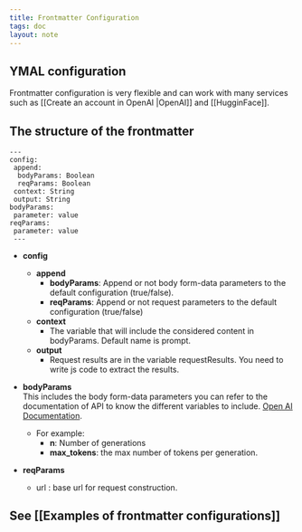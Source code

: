```yaml
---
title: Frontmatter Configuration
tags: doc
layout: note 
---
```

## YMAL configuration 

Frontmatter configuration is very flexible and can work with many services such as [[Create an account in OpenAI |OpenAI]] and [[HugginFace]].

## The structure of the frontmatter 
```ymal
---
config:
 append:
  bodyParams: Boolean
  reqParams: Boolean
 context: String
 output: String
bodyParams:
 parameter: value
reqParams:
 parameter: value
 ---
```

* **config**  
  * **append** 
    * **bodyParams**: Append or not body form-data parameters to the default configuration (true/false).
    * **reqParams**: Append or not request parameters to the default configuration (true/false)
  * **context**
	  * The variable that will include the considered content in bodyParams. Default name is prompt.  
  * **output** 
	  *  Request results are in the variable requestResults. You need to write js code to extract the results. 
* **bodyParams**  
	This includes the body form-data parameters you can refer to the documentation of API to know the different variables to include. [Open AI Documentation](https://beta.openai.com/docs/api-reference). 
	
	* For example: 
		*  **n**: Number of generations  
		* **max_tokens**: the max number of tokens per generation.  
* **reqParams**   
  * url : base url for request construction.
  
## See [[Examples of frontmatter configurations]]
